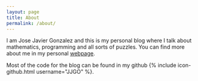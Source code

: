 ```yaml
---
layout: page
title: About
permalink: /about/
---
```


I am Jose Javier Gonzalez and this is my personal blog where I talk about mathematics, programming and all sorts of puzzles. You can find more about me in my personal [webpage](http://josejg.com).

Most of the code for the blog can be found in my github {% include icon-github.html username="JJGO" %}.